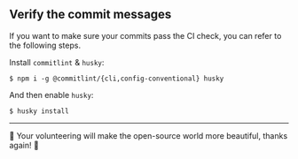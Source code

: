 ## Verify the commit messages

If you want to make sure your commits pass the CI check, you can refer to the following steps.

Install `commitlint` & `husky`:

```console
$ npm i -g @commitlint/{cli,config-conventional} husky
```

And then enable `husky`:

```console
$ husky install
```

---

:tada: Your volunteering will make the open-source world more beautiful, thanks again! :tada:
